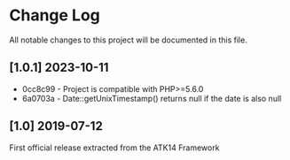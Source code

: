 # Change Log
All notable changes to this project will be documented in this file.

[1.0.1] 2023-10-11
------------------

* 0cc8c99 - Project is compatible with PHP>=5.6.0
* 6a0703a - Date::getUnixTimestamp() returns null if the date is also null

[1.0] 2019-07-12
----------------

First official release extracted from the ATK14 Framework
